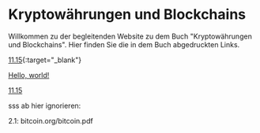 # Kryptowährungen und Blockchains

Willkommen zu der begleitenden Website zu dem Buch "Kryptowährungen und Blockchains". Hier finden Sie die in dem Buch abgedruckten Links. 


[11.15](http://read.bi/2z0bUBp){:target="_blank"}


<a href="http://example.com/" target="_blank">Hello, world!</a>







<a href="read.bi/2z0bUBp/" target="_blank">11.15</a>


sss
ab  hier ignorieren:



2.1: bitcoin.org/bitcoin.pdf

